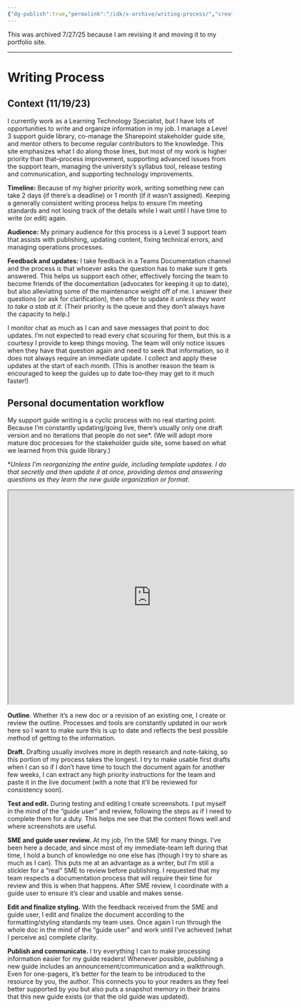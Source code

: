 ```yaml
---
{"dg-publish":true,"permalink":"/idk/x-archive/writing-process/","created":"2024-12-14T13:46:13.716-05:00","updated":"2025-08-02T13:23:33.814-04:00"}
---
```


This was archived 7/27/25 because I am revising it and moving it to my portfolio site.

---
# Writing Process

## Context (11/19/23)
I currently work as a Learning Technology Specialist, but I have lots of opportunities to write and organize information in my job. I manage a Level 3 support guide library, co-manage the Sharepoint stakeholder guide site, and mentor others to become regular contributors to the knowledge. This site emphasizes what I do along those lines, but most of my work is higher priority than that–process improvement, supporting advanced issues from the support team, managing the university’s syllabus tool, release testing and communication, and supporting technology improvements.

**Timeline:** Because of my higher priority work, writing something new can take 2 days (if there’s a deadline) or 1 month (if it wasn’t assigned). Keeping a generally consistent writing process helps to ensure I’m meeting standards and not losing track of the details while I wait until I have time to write (or edit) again.

**Audience:** My primary audience for this process is a Level 3 support team that assists with publishing, updating content, fixing technical errors, and managing operations processes.

**Feedback and updates:** I take feedback in a Teams Documentation channel and the process is that whoever asks the question has to make sure it gets answered. This helps us support each other, effectively forcing the team to become friends of the documentation (advocates for keeping it up to date), but also alleviating some of the maintenance weight off of me. I answer their questions (or ask for clarification), then offer to update it _unless they want to take a stab at it_. (Their priority is the queue and they don’t always have the capacity to help.)

I monitor chat as much as I can and save messages that point to doc updates. I’m not expected to read every chat scouring for them, but this is a courtesy I provide to keep things moving. The team will only notice issues when they have that question again and need to seek that information, so it does not always require an immediate update. I collect and apply these updates at the start of each month. (This is another reason the team is encouraged to keep the guides up to date too–they may get to it much faster!)

## Personal documentation workflow
My support guide writing is a cyclic process with no real starting point. Because I’m constantly updating/going live, there’s usually only one draft version and no iterations that people do not see*. (We will adopt more mature doc processes for the stakeholder guide site, some based on what we learned from this guide library.)

*_Unless I’m reorganizing the entire guide, including template updates. I do that secretly and then update it at once, providing demos and answering questions as they learn the new guide organization or format._
<iframe src="https://drive.google.com/file/d/1gtcrPGv_AJ5ZlPTAhOslREUX7eg6VLkl/preview" width="640" height="480" allow="autoplay"></iframe>

**Outline**. Whether it’s a new doc or a revision of an existing one, I create or review the outline. Processes and tools are constantly updated in our work here so I want to make sure this is up to date and reflects the best possible method of getting to the information.

**Draft.** Drafting usually involves more in depth research and note-taking, so this portion of my process takes the longest. I try to make usable first drafts when I can so if I don’t have time to touch the document again for another few weeks, I can extract any high priority instructions for the team and paste it in the live document (with a note that it’ll be reviewed for consistency soon).

**Test and edit.** During testing and editing I create screenshots. I put myself in the mind of the “guide user” and review, following the steps as if I need to complete them for a duty. This helps me see that the content flows well and where screenshots are useful.

**SME and guide user review.** At my job, I’m the SME for many things. I’ve been here a decade, and since most of my immediate-team left during that time, I hold a bunch of knowledge no one else has (though I try to share as much as I can). This puts me at an advantage as a writer, but I’m still a stickler for a “real” SME to review before publishing. I requested that my team respects a documentation process that will require their time for review and this is when that happens. After SME review, I coordinate with a guide user to ensure it’s clear and usable and makes sense.

**Edit and finalize styling.** With the feedback received from the SME and guide user, I edit and finalize the document according to the formatting/styling standards my team uses. Once again I run through the whole doc in the mind of the “guide user” and work until I’ve achieved (what I perceive as) complete clarity.

**Publish and communicate.** I try everything I can to make processing information easier for my guide readers! Whenever possible, publishing a new guide includes an announcement/communication and a walkthrough. Even for one-pagers, it’s better for the team to be introduced to the resource by you, the author. This connects you to your readers as they feel better supported by you but also puts a snapshot memory in their brains that this new guide exists (or that the old guide was updated).
